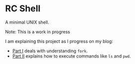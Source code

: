 RC Shell
===

A minimal UNIX shell.


Note: This is a work in progress

I am explaining this project as I progress on my blog:
* [Part I](https://indradhanush.github.io/blog/writing-a-unix-shell-part-1/)
deals with understanding `fork`.
* [Part II](https://indradhanush.github.io/blog/writing-a-unix-shell-part-2/)
explains how to execute commands like `ls` and `pwd`.
